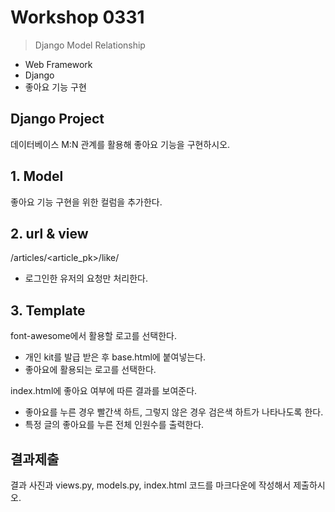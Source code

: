 # Workshop 0331

> Django Model Relationship



* Web Framework
* Django
* 좋아요 기능 구현




## Django Project

데이터베이스 M:N 관계를 활용해 좋아요 기능을 구현하시오.



## 1. Model

좋아요 기능 구현을 위한 컬럼을 추가한다.







## 2. url & view

/articles/<article_pk>/like/

* 로그인한 유저의 요청만 처리한다.







## 3. Template

font-awesome에서 활용할 로고를 선택한다.

* 개인 kit를 발급 받은 후 base.html에 붙여넣는다.
* 좋아요에 활용되는 로고를 선택한다.

index.html에 좋아요 여부에 따른 결과를 보여준다.

* 좋아요를 누른 경우 빨간색 하트, 그렇지 않은 경우 검은색 하트가 나타나도록 한다.
* 특정 글의 좋아요를 누른 전체 인원수를 출력한다.







## 결과제출

결과 사진과 views.py, models.py, index.html 코드를 마크다운에 작성해서 제출하시오.





